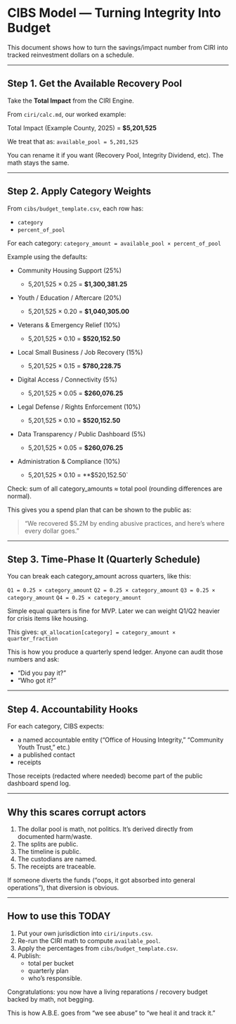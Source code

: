 # CIBS Model — Turning Integrity Into Budget

This document shows how to turn the savings/impact number from CIRI into tracked reinvestment dollars on a schedule.

---

## Step 1. Get the Available Recovery Pool

Take the **Total Impact** from the CIRI Engine.

From `ciri/calc.md`, our worked example:

Total Impact (Example County, 2025) = **$5,201,525**

We treat that as:
`available_pool = 5,201,525`

You can rename it if you want (Recovery Pool, Integrity Dividend, etc). The math stays the same.

---

## Step 2. Apply Category Weights

From `cibs/budget_template.csv`, each row has:
- `category`
- `percent_of_pool`

For each category:
`category_amount = available_pool × percent_of_pool`

Example using the defaults:

- Community Housing Support (25%)
  - 5,201,525 × 0.25 = **$1,300,381.25**

- Youth / Education / Aftercare (20%)
  - 5,201,525 × 0.20 = **$1,040,305.00**

- Veterans & Emergency Relief (10%)
  - 5,201,525 × 0.10 = **$520,152.50**

- Local Small Business / Job Recovery (15%)
  - 5,201,525 × 0.15 = **$780,228.75**

- Digital Access / Connectivity (5%)
  - 5,201,525 × 0.05 = **$260,076.25**

- Legal Defense / Rights Enforcement (10%)
  - 5,201,525 × 0.10 = **$520,152.50**

- Data Transparency / Public Dashboard (5%)
  - 5,201,525 × 0.05 = **$260,076.25**

- Administration & Compliance (10%)
  - 5,201,525 × 0.10 = **$520,152.50`

Check: sum of all category_amounts ≈ total pool (rounding differences are normal).

This gives you a spend plan that can be shown to the public as:
> “We recovered $5.2M by ending abusive practices, and here’s where every dollar goes.”

---

## Step 3. Time-Phase It (Quarterly Schedule)

You can break each category_amount across quarters, like this:

`Q1 = 0.25 × category_amount`
`Q2 = 0.25 × category_amount`
`Q3 = 0.25 × category_amount`
`Q4 = 0.25 × category_amount`

Simple equal quarters is fine for MVP.
Later we can weight Q1/Q2 heavier for crisis items like housing.

This gives:
`qX_allocation[category] = category_amount × quarter_fraction`

This is how you produce a quarterly spend ledger.
Anyone can audit those numbers and ask:
- “Did you pay it?”
- “Who got it?”

---

## Step 4. Accountability Hooks

For each category, CIBS expects:
- a named accountable entity (“Office of Housing Integrity,” “Community Youth Trust,” etc.)
- a published contact
- receipts

Those receipts (redacted where needed) become part of the public dashboard spend log.

---

## Why this scares corrupt actors

1. The dollar pool is math, not politics. It’s derived directly from documented harm/waste.
2. The splits are public.
3. The timeline is public.
4. The custodians are named.
5. The receipts are traceable.

If someone diverts the funds (“oops, it got absorbed into general operations”), that diversion is obvious.

---

## How to use this TODAY

1. Put your own jurisdiction into `ciri/inputs.csv`.
2. Re-run the CIRI math to compute `available_pool`.
3. Apply the percentages from `cibs/budget_template.csv`.
4. Publish:
   - total per bucket
   - quarterly plan
   - who’s responsible.

Congratulations: you now have a living reparations / recovery budget backed by math, not begging.

This is how A.B.E. goes from “we see abuse” to “we heal it and track it.”
